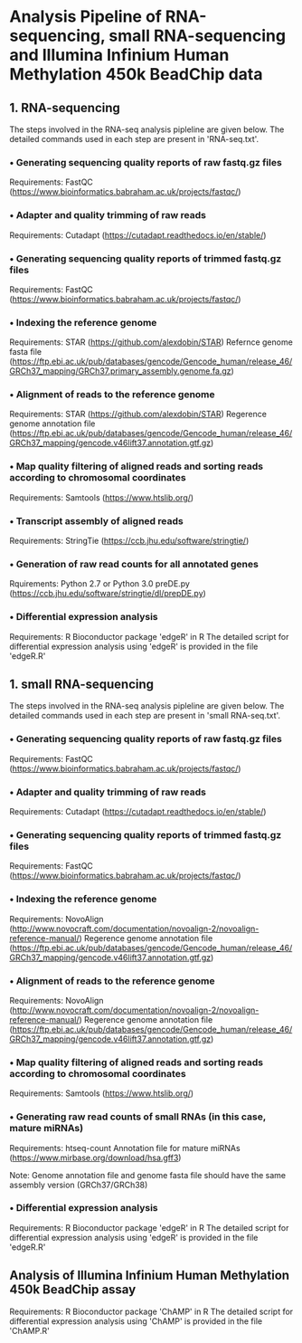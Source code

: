 # Analysis Pipeline of RNA-sequencing, small RNA-sequencing and Illumina Infinium Human Methylation 450k BeadChip data

## 1. RNA-sequencing

The steps involved in the RNA-seq analysis pipleline are given below. The detailed commands used in each step are present in 'RNA-seq.txt'.

### • Generating sequencing quality reports of raw fastq.gz files

Requirements: 
FastQC (https://www.bioinformatics.babraham.ac.uk/projects/fastqc/)

### • Adapter and quality trimming of raw reads

Requirements: 
Cutadapt (https://cutadapt.readthedocs.io/en/stable/)

### • Generating sequencing quality reports of trimmed fastq.gz files

Requirements: 
FastQC (https://www.bioinformatics.babraham.ac.uk/projects/fastqc/)

### • Indexing the reference genome

Requirements:
STAR (https://github.com/alexdobin/STAR)
Refernce genome fasta file (https://ftp.ebi.ac.uk/pub/databases/gencode/Gencode_human/release_46/GRCh37_mapping/GRCh37.primary_assembly.genome.fa.gz)

### • Alignment of reads to the reference genome

Requirements: 
STAR (https://github.com/alexdobin/STAR)
Regerence genome annotation file (https://ftp.ebi.ac.uk/pub/databases/gencode/Gencode_human/release_46/GRCh37_mapping/gencode.v46lift37.annotation.gtf.gz)

### • Map quality filtering of aligned reads and sorting reads according to chromosomal coordinates

Requirements:
Samtools (https://www.htslib.org/)

### • Transcript assembly of aligned reads

Requirements:
StringTie (https://ccb.jhu.edu/software/stringtie/)

### • Generation of raw read counts for all annotated genes

Rquirements:
Python 2.7 or Python 3.0
preDE.py (https://ccb.jhu.edu/software/stringtie/dl/prepDE.py)

### • Differential expression analysis

Requirements: 
R
Bioconductor package 'edgeR' in R
The detailed script for differential expression analysis using 'edgeR' is provided in the file 'edgeR.R'

## 1. small RNA-sequencing

The steps involved in the RNA-seq analysis pipleline are given below. The detailed commands used in each step are present in 'small RNA-seq.txt'.

### • Generating sequencing quality reports of raw fastq.gz files

Requirements: 
FastQC (https://www.bioinformatics.babraham.ac.uk/projects/fastqc/)

### • Adapter and quality trimming of raw reads

Requirements: 
Cutadapt (https://cutadapt.readthedocs.io/en/stable/)

### • Generating sequencing quality reports of trimmed fastq.gz files

Requirements: 
FastQC (https://www.bioinformatics.babraham.ac.uk/projects/fastqc/)

### • Indexing the reference genome

Requirements:
NovoAlign (http://www.novocraft.com/documentation/novoalign-2/novoalign-reference-manual/)
Regerence genome annotation file (https://ftp.ebi.ac.uk/pub/databases/gencode/Gencode_human/release_46/GRCh37_mapping/gencode.v46lift37.annotation.gtf.gz)

### • Alignment of reads to the reference genome

Requirements: 
NovoAlign (http://www.novocraft.com/documentation/novoalign-2/novoalign-reference-manual/)
Regerence genome annotation file (https://ftp.ebi.ac.uk/pub/databases/gencode/Gencode_human/release_46/GRCh37_mapping/gencode.v46lift37.annotation.gtf.gz)

### • Map quality filtering of aligned reads and sorting reads according to chromosomal coordinates

Requirements:
Samtools (https://www.htslib.org/)

### • Generating raw read counts of small RNAs (in this case, mature miRNAs)

Requirements:
htseq-count
Annotation file for mature miRNAs (https://www.mirbase.org/download/hsa.gff3)

Note: Genome annotation file and genome fasta file should have the same assembly version (GRCh37/GRCh38)

### • Differential expression analysis

Requirements: 
R
Bioconductor package 'edgeR' in R
The detailed script for differential expression analysis using 'edgeR' is provided in the file 'edgeR.R'

## Analysis of Illumina Infinium Human Methylation 450k BeadChip assay

Requirements: 
R
Bioconductor package 'ChAMP' in R
The detailed script for differential expression analysis using 'ChAMP' is provided in the file 'ChAMP.R'
